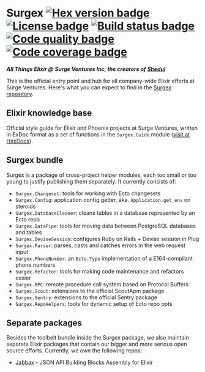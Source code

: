 # Surgex [![Hex version badge](https://img.shields.io/hexpm/v/surgex.svg?style=flat-square)](https://hexdocs.pm/surgex) [![License badge](https://img.shields.io/hexpm/l/surgex.svg?style=flat-square)](https://github.com/surgeventures/surgex/blob/master/LICENSE.md) [![Build status badge](https://img.shields.io/codeship/b9a1e790-42d4-0135-8d64-4209f04046aa/master.svg?style=flat-square)](https://app.codeship.com/projects/230448) [![Code quality badge](https://img.shields.io/codeclimate/github/surgeventures/surgex.svg?style=flat-square)](https://codeclimate.com/github/surgeventures/surgex) [![Code coverage badge](https://img.shields.io/codecov/c/github/surgeventures/surgex/master.svg?style=flat-square)](https://codecov.io/gh/surgeventures/surgex/branch/master)

***All Things Elixir @ Surge Ventures Inc, the creators of [Shedul](https://www.shedul.com)***

This is the official entry point and hub for all company-wide Elixir efforts at Surge Ventures.
Here's what you can expect to find in the
[Surgex repository](https://github.com/surgeventures/surgex).

## Elixir knowledge base

Official style guide for Elixir and Phoenix projects at Surge Ventures, written in ExDoc format as
a set of functions in the `Surgex.Guide` module ([visit at HexDocs](https://hexdocs.pm/surgex/Surgex.Guide.html)).

## Surgex bundle

Surgex is a package of cross-project helper modules, each too small or too young to justify
publishing them separately. It currently consists of:

- `Surgex.Changeset`: tools for working with Ecto changesets
- `Surgex.Config`: application config getter, aka. `Application.get_env` on steroids
- `Surgex.DatabaseCleaner`: cleans tables in a database represented by an Ecto repo
- `Surgex.DataPipe`: tools for moving data between PostgreSQL databases and tables
- `Surgex.DeviseSession`: configures Ruby on Rails + Devise session in Plug
- `Surgex.Parser`: parses, casts and catches errors in the web request input
- `Surgex.PhoneNumber`: an `Ecto.Type` implementation of a E164-compilant phone numbers
- `Surgex.Refactor`: tools for making code maintenance and refactors easier
- `Surgex.RPC`: remote procedure call system based on Protocol Buffers
- `Surgex.Scout`: extensions to the official ScoutApm package
- `Surgex.Sentry`: extensions to the official Sentry package
- `Surgex.RepoHelpers`: tools for dynamic setup of Ecto repo opts

## Separate packages

Besides the toolbelt bundle inside the Surgex package, we also maintain separate Elixir packages
that contain our bigger and more serious open source efforts. Currently, we own the following repos:

- [Jabbax](https://github.com/surgeventures/jabbax) - JSON API Building Blocks Assembly for Elixir
